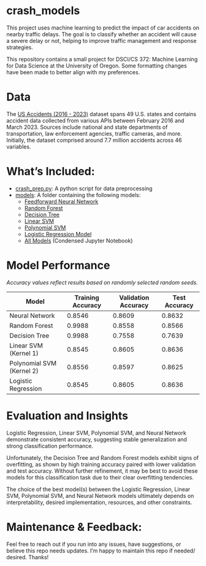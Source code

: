 # crash_models
This project uses machine learning to predict the impact of car accidents on nearby traffic delays. The goal is to classify whether an accident will cause a severe delay or not, helping to improve traffic management and response strategies.

This repository contains a small project for DSCI/CS 372: Machine Learning for Data Science at the University of Oregon. Some formatting changes have been made to better align with my preferences.

# Data
The [US Accidents (2016 - 2023)](https://www.kaggle.com/datasets/sobhanmoosavi/us-accidents) dataset spans 49 U.S. states and contains accident data collected from various APIs between February 2016 and March 2023. Sources include national and state departments of transportation, law enforcement agencies, traffic cameras, and more. Initially, the dataset comprised around 7.7 million accidents across 46 variables.

# What’s Included:
- [crash_prep.py](https://github.com/kbcoulter/crash-models/blob/main/crash_prep.py): A python script for data preprocessing
- [models](https://github.com/kbcoulter/crash-models/blob/main/models/): A folder containing the following models:
    - [Feedforward Neural Network](https://github.com/kbcoulter/crash-models/blob/main/models/nerual_net_model.py)
    - [Random Forest](https://github.com/kbcoulter/crash-models/blob/main/models/rand_forest_model.py)
    - [Decision Tree](https://github.com/kbcoulter/crash-models/blob/main/models/dec_tree_model.py)
    - [Linear SVM](https://github.com/kbcoulter/crash-models/blob/main/models/svm_lin_model.py)
    - [Polynomial SVM](https://github.com/kbcoulter/crash-models/blob/main/models/svm_poly_model.py)
    - [Logistic Regression Model](https://github.com/kbcoulter/crash-models/blob/main/models/log_reg_model.py)
    - [All Models](https://github.com/kbcoulter/crash-models/blob/main/models/crash_all_models.ipynb) (Condensed Jupyter Notebook)

# Model Performance 
*Accuracy values reflect results based on randomly selected random seeds.*


 | **Model**                          | **Training Accuracy** | **Validation Accuracy** | **Test Accuracy** |
|------------------------------------|-----------------------|-------------------------|-------------------|
| Neural Network                     | 0.8546                | 0.8609                  | 0.8632            |
| Random Forest                      | 0.9988                | 0.8558                  | 0.8566            |
| Decision Tree                      | 0.9988                | 0.7558                  | 0.7639            |
| Linear SVM (Kernel 1)               | 0.8545                | 0.8605                  | 0.8636            |
| Polynomial SVM (Kernel 2)           | 0.8556                | 0.8597                  | 0.8625            |
| Logistic Regression                 | 0.8545                | 0.8605                  | 0.8636            |

# Evaluation and Insights
Logistic Regression, Linear SVM, Polynomial SVM, and Neural Network demonstrate consistent accuracy, suggesting stable generalization and strong classification performance.

Unfortunately, the Decision Tree and Random Forest models exhibit signs of overfitting, as shown by high training accuracy paired with lower validation and test accuracy. Without further refinement, it may be best to avoid these models for this classification task due to their clear overfitting tendencies.

The choice of the best model(s) between the Logistic Regression, Linear SVM, Polynomial SVM, and Neural Network models ultimately depends on interpretability, desired implementation, resources, and other constraints.

# Maintenance & Feedback:
Feel free to reach out if you run into any issues, have suggestions, or believe this repo needs updates. I’m happy to maintain this repo if needed/ desired. Thanks!
